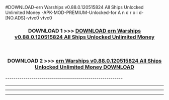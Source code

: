 #DOWNLOAD-ern Warships v0.88.0.120515824 All Ships Unlocked Unlimited Money -APK-MOD-PREMIUM-Unlocked-for A n d r o i d-[NO.ADS]-vtvc0 vtvc0 



<div align="center">

<h3>DOWNLOAD 1 >>> <a href="https://getmod2.web.app/?judul=ern Warships v0.88.0.120515824 All Ships Unlocked Unlimited Money ">DOWNLOAD ern Warships v0.88.0.120515824 All Ships Unlocked Unlimited Money </a></h3><br>

<h3>DOWNLOAD 2 >>> <a href="https://getmod2.web.app/?judul=ern Warships v0.88.0.120515824 All Ships Unlocked Unlimited Money ">ern Warships v0.88.0.120515824 All Ships Unlocked Unlimited Money  DOWNLOAD </a></h3>

</div>
----------------------------------------------------------

----------------------------------------------------------

----------------------------------------------------------

----------------------------------------------------------



